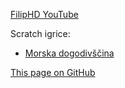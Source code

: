 [FilipHD YouTube](https://www.youtube.com/channel/UCK5KDYr5Ebe26-sFLWnTblw)

Scratch igrice:
* [Morska dogodivščina](https://filiphd.com/igrice/MorskaDogodivscina.html)

[This page on GitHub](https://github.com/FilipCar10/FilipCar10.github.io)
